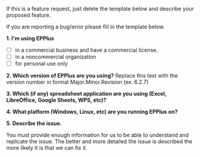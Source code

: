 If this is a feature request, just delete the template below and describe your proposed feature.

If you are reporting a bug/error please fill in the template below.

**1. I'm using EPPlus**
- [ ] in a commercial business and have a commercial license.
- [ ] in a noncommercial organization
- [ ] for personal use only

**2. Which version of EPPlus are you using?**
Replace this text with the version number in format Major.Minor.Revision (ex. 6.2.7)

**3. Which (if any) spreadsheet application are you using (Excel, LibreOffice, Google Sheets, WPS, etc)?**

**4. What platform (Windows, Linux, etc) are you running EPPlus on?**

**5. Describe the issue.**
 
You must provide enough information for us to be able to understand and replicate the issue. 
The better and more detailed the issue is described the more likely it is that we can fix it.
